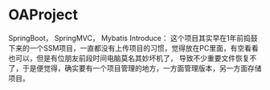 # OAProject
SpringBoot， SpringMVC， Mybatis
Introduce：
    这个项目其实早在1年前捣鼓下来的一个SSM项目，一直都没有上传项目的习惯，觉得放在PC里面，有空看看也可以，但是有位朋友前段时间电脑莫名其妙坏机了，
导致不少重要文件恢复不了，于是便觉得，确实要有一个项目管理的地方，一方面管理版本，另一方面存储项目。
